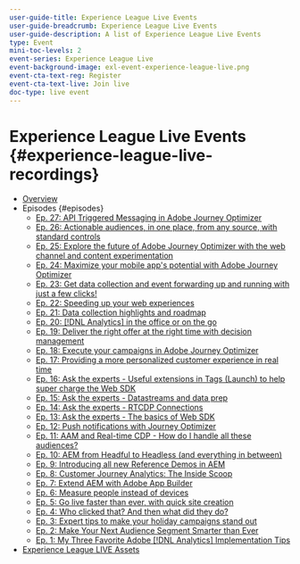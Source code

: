 ```yaml
---
user-guide-title: Experience League Live Events
user-guide-breadcrumb: Experience League Live Events
user-guide-description: A list of Experience League Live Events
type: Event
mini-toc-levels: 2
event-series: Experience League Live
event-background-image: exl-event-experience-league-live.png
event-cta-text-reg: Register
event-cta-text-live: Join live
doc-type: live event
---
```


# Experience League Live Events {#experience-league-live-recordings}

+ [Overview](overview.md)
+ Episodes {#episodes}
  + [Ep. 27: API Triggered Messaging in Adobe Journey Optimizer](episodes/exl-live-episode-8-23-23.md)
  + [Ep. 26: Actionable audiences, in one place​, from any source, with standard controls](episodes/exl-live-episode-7-20-23.md)
  + [Ep. 25: Explore the future of Adobe Journey Optimizer with the web channel and content experimentation](episodes/exl-live-episode-6-14-23.md)
  + [Ep. 24: Maximize your mobile app's potential with Adobe Journey Optimizer](episodes/exl-live-episode-5-24-23.md)
  + [Ep. 23: Get data collection and event forwarding up and running with just a few clicks!](episodes/exl-live-episode-4-25-23.md)
  + [Ep. 22: Speeding up your web experiences](episodes/exl-live-episode-2-16-23.md)
  + [Ep. 21: Data collection highlights and roadmap](episodes/exl-live-episode-1-26-23.md)
  + [Ep. 20: [!DNL Analytics] in the office or on the go](episodes/exl-live-episode-11-18-22.md)
  + [Ep. 19: Deliver the right offer at the right time with decision management](episodes/exl-live-episode-10-25-22.md)
  + [Ep. 18: Execute your campaigns in Adobe Journey Optimizer](episodes/exl-live-episode-09-22-22.md)
  + [Ep. 17: Providing a more personalized customer experience in real time](episodes/exl-live-episode-09-20-22.md)
  + [Ep. 16: Ask the experts - Useful extensions in Tags (Launch) to help super charge the Web SDK](episodes/exl-live-episode-08-23-22.md)
  + [Ep. 15: Ask the experts - Datastreams and data prep](episodes/exl-live-episode-07-21-22.md)
  + [Ep. 14: Ask the experts - RTCDP Connections](episodes/exl-live-episode-06-23-22.md)
  + [Ep. 13: Ask the experts - The basics of Web SDK](episodes/exl-live-episode-05-26-22.md)
  + [Ep. 12: Push notifications with Journey Optimizer](episodes/exl-live-episode-05-12-22.md)
  + [Ep. 11: AAM and Real-time CDP - How do I handle all these audiences?](episodes/exl-live-episode-04-28-22.md)
  + [Ep. 10: AEM from Headful to Headless (and everything in between)](episodes/exl-live-episode-04-21-22.md)
  + [Ep. 9: Introducing all new Reference Demos in AEM](episodes/exl-live-episode-02-03-22.md)
  + [Ep. 8: Customer Journey Analytics: The Inside Scoop](episodes/exl-live-episode-08.md)
  + [Ep. 7: Extend AEM with Adobe App Builder](episodes/exl-live-episode-07.md)
  + [Ep. 6: Measure people instead of devices](episodes/exl-live-episode-06.md)
  + [Ep. 5: Go live faster than ever, with quick site creation](episodes/exl-live-episode-05.md)
  + [Ep. 4: Who clicked that? And then what did they do?](episodes/exl-live-episode-04.md)
  + [Ep. 3: Expert tips to make your holiday campaigns stand out](episodes/exl-live-episode-03.md)
  + [Ep. 2: Make Your Next Audience Segment Smarter than Ever](episodes/exl-live-episode-02.md)
  + [Ep. 1: My Three Favorite Adobe [!DNL Analytics] Implementation Tips](episodes/exl-live-episode-01.md)
+ [Experience League LIVE Assets](exl-live-assets.md)
